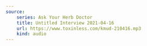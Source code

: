 ```yaml
---
source:
    series: Ask Your Herb Doctor
    title: Untitled Interview 2021-04-16
    url: https://www.toxinless.com/kmud-210416.mp3
    kind: audio
---
```

